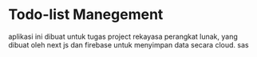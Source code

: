 # Todo-list Manegement

aplikasi ini dibuat untuk tugas project rekayasa perangkat lunak, yang dibuat oleh next js dan firebase untuk menyimpan data secara cloud.
sas
